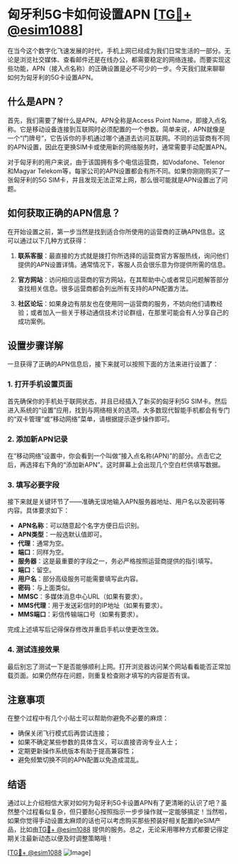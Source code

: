 # 匈牙利5G卡如何设置APN [[TG💪+ @esim1088](https://t.me/s/esim1088)]

在当今这个数字化飞速发展的时代，手机上网已经成为我们日常生活的一部分。无论是浏览社交媒体、查看邮件还是在线办公，都需要稳定的网络连接。而要实现这些功能，APN（接入点名称）的正确设置是必不可少的一步。今天我们就来聊聊如何为匈牙利的5G卡设置APN。

## 什么是APN？

首先，我们需要了解什么是APN。APN全称是Access Point Name，即接入点名称。它是移动设备连接到互联网时必须配置的一个参数。简单来说，APN就像是一个“门牌号”，它告诉你的手机通过哪个通道去访问互联网。不同的运营商有不同的APN设置，因此在更换SIM卡或使用新的网络服务时，通常需要手动配置APN。

对于匈牙利的用户来说，由于该国拥有多个电信运营商，如Vodafone、Telenor和Magyar Telekom等，每家公司的APN设置都会有所不同。如果你刚刚购买了一张匈牙利的5G SIM卡，并且发现无法正常上网，那么很可能就是APN设置出了问题。

## 如何获取正确的APN信息？

在开始设置之前，第一步当然是找到适合你所使用的运营商的正确APN信息。这可以通过以下几种方式获得：

1. **联系客服**：最直接的方式就是拨打你所选择的运营商官方客服热线，询问他们提供的APN设置详情。通常情况下，客服人员会很乐意为你提供所需的信息。
   
2. **官方网站**：访问相应运营商的官方网站，在其帮助中心或者常见问题解答部分查找相关信息。很多运营商都会列出所有支持的APN配置方法。

3. **社区论坛**：如果身边有朋友也在使用同一运营商的服务，不妨向他们请教经验；或者加入一些关于移动通信技术讨论群组，在那里可能会有人分享自己的成功案例。

## 设置步骤详解

一旦获得了正确的APN信息后，接下来就可以按照下面的方法来进行设置了：

### 1. 打开手机设置页面

首先确保你的手机处于联网状态，并且已经插入了新买的匈牙利5G SIM卡。然后进入系统的“设置”应用，找到与网络相关的选项。大多数现代智能手机都会有专门的“双卡管理”或“移动网络”菜单，请根据提示逐步操作即可。

### 2. 添加新APN记录

在“移动网络”设置中，你会看到一个叫做“接入点名称(APN)”的部分。点击它之后，再选择右下角的“添加新APN”。这时屏幕上会出现几个空白栏供填写数据。

### 3. 填写必要字段

接下来就是关键环节了——准确无误地输入APN服务器地址、用户名以及密码等内容。具体要求如下：
- **APN名称**：可以随意起个名字方便日后识别。
- **APN类型**：一般选默认值即可。
- **代理**：通常为空。
- **端口**：同样为空。
- **服务器**：这是最重要的字段之一，务必严格按照运营商提供的指引填写。
- **端口**：留空。
- **用户名**：部分高级服务可能需要填写此内容。
- **密码**：与上面类似。
- **MMSC**：多媒体消息中心URL（如果有要求）。
- **MMS代理**：用于发送彩信时的IP地址（如果有要求）。
- **MMS端口**：彩信传输端口号（如果有要求）。

完成上述填写后记得保存修改并重启手机以使更改生效。

### 4. 测试连接效果

最后别忘了测试一下是否能够顺利上网。打开浏览器访问某个网站看看能否正常加载页面。如果仍然存在问题，则重复检查刚才填写的内容是否有误。

## 注意事项

在整个过程中有几个小贴士可以帮助你避免不必要的麻烦：
- 确保关闭飞行模式后再尝试连接；
- 如果不确定某些参数的具体含义，可以直接咨询专业人士；
- 定期更新操作系统版本有助于提高兼容性；
- 避免频繁切换不同的APN配置以免造成混乱。

## 结语

通过以上介绍相信大家对如何为匈牙利5G卡设置APN有了更清晰的认识了吧？虽然整个过程看似复杂，但只要耐心按照指示一步步操作就一定能够搞定！当然啦，如果你觉得手动设置太麻烦的话也可以考虑购买那些预装好相关配置的eSIM产品，比如由[TG💪+ @esim1088](https://t.me/s/esim1088) 提供的服务。总之，无论采用哪种方式都要记得定期关注最新动态以便及时调整策略哦！

[[TG💪+ @esim1088](https://t.me/s/esim1088) ![Image](https://i.postimg.cc/4NQfJmqS/Snipaste-2025-05-13-00-14-12.png)]